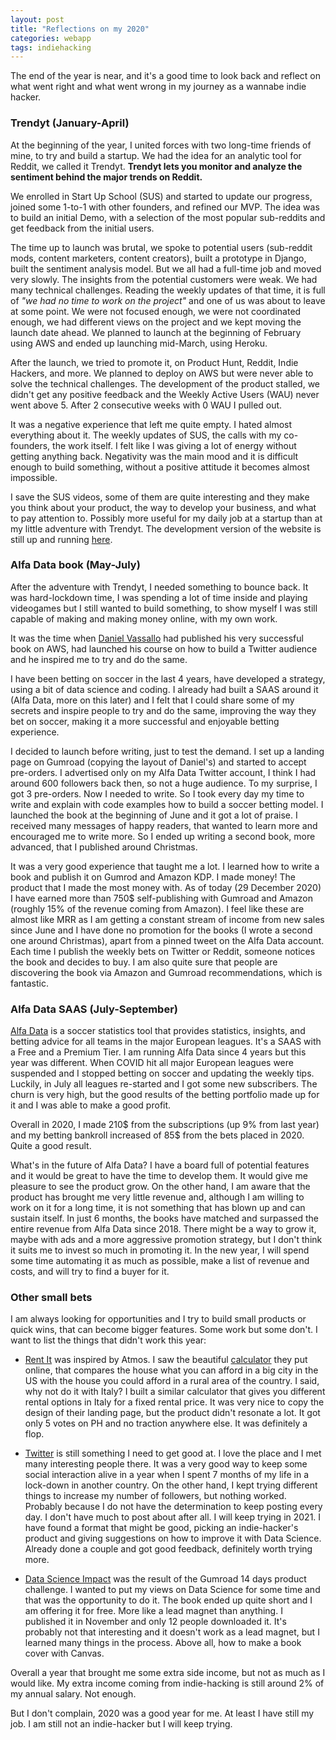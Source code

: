 ```yaml
---
layout: post
title: "Reflections on my 2020"
categories: webapp
tags: indiehacking
---
```


The end of the year is near, and it's a good time to look back and reflect on what went right and what went wrong in my journey as a wannabe indie hacker.

### Trendyt (January-April)

At the beginning of the year, I united forces with two long-time friends of mine, to try and build a startup. We had the idea for an analytic tool for Reddit, we called it Trendyt. **Trendyt lets you monitor and analyze the sentiment behind the major trends on Reddit.**

We enrolled in Start Up School (SUS) and started to update our progress, joined some 1-to-1 with other founders, and refined our MVP. The idea was to build an initial Demo, with a selection of the most popular sub-reddits and get feedback from the initial users.

The time up to launch was brutal, we spoke to potential users (sub-reddit mods, content marketers, content creators), built a prototype in Django, built the sentiment analysis model. But we all had a full-time job and moved very slowly. The insights from the potential customers were weak. We had many technical challenges. Reading the weekly updates of that time, it is full of _"we had no time to work on the project"_ and one of us was about to leave at some point. We were not focused enough, we were not coordinated enough, we had different views on the project and we kept moving the launch date ahead. We planned to launch at the beginning of February using AWS and ended up launching mid-March, using Heroku.

After the launch, we tried to promote it, on Product Hunt, Reddit, Indie Hackers, and more. We planned to deploy on AWS but were never able to solve the technical challenges. The development of the product stalled, we didn't get any positive feedback and the Weekly Active Users (WAU) never went above 5. After 2 consecutive weeks with 0 WAU I pulled out.

It was a negative experience that left me quite empty. I hated almost everything about it. The weekly updates of SUS, the calls with my co-founders, the work itself. I felt like I was giving a lot of energy without getting anything back. Negativity was the main mood and it is difficult enough to build something, without a positive attitude it becomes almost impossible.

I save the SUS videos, some of them are quite interesting and they make you think about your product, the way to develop your business, and what to pay attention to. Possibly more useful for my daily job at a startup than at my little adventure with Trendyt. The development version of the website is still up and running [here][trendyt].

### Alfa Data book (May-July)

After the adventure with Trendyt, I needed something to bounce back. It was hard-lockdown time, I was spending a lot of time inside and playing videogames but I still wanted to build something, to show myself I was still capable of making and making money online, with my own work.

It was the time when [Daniel Vassallo][daniel] had published his very successful book on AWS, had launched his course on how to build a Twitter audience and he inspired me to try and do the same.

I have been betting on soccer in the last 4 years, have developed a strategy, using a bit of data science and coding. I already had built a SAAS around it (Alfa Data, more on this later) and I felt that I could share some of my secrets and inspire people to try and do the same, improving the way they bet on soccer, making it a more successful and enjoyable betting experience.

I decided to launch before writing, just to test the demand. I set up a landing page on Gumroad (copying the layout of Daniel's) and started to accept pre-orders. I advertised only on my Alfa Data Twitter account, I think I had around 600 followers back then, so not a huge audience. To my surprise, I got 3 pre-orders. Now I needed to write. So I took every day my time to write and explain with code examples how to build a soccer betting model. I launched the book at the beginning of June and it got a lot of praise. I received many messages of happy readers, that wanted to learn more and encouraged me to write more. So I ended up writing a second book, more advanced, that I published around Christmas.

It was a very good experience that taught me a lot. I learned how to write a book and publish it on Gumrod and Amazon KDP. I made money! The product that I made the most money with. As of today (29 December 2020) I have earned more than 750$ self-publishing with Gumroad and Amazon (roughly 15% of the revenue coming from Amazon). I feel like these are almost like MRR as I am getting a constant stream of income from new sales since June and I have done no promotion for the books (I wrote a second one around Christmas), apart from a pinned tweet on the Alfa Data account. Each time I publish the weekly bets on Twitter or Reddit, someone notices the book and decides to buy. I am also quite sure that people are discovering the book via Amazon and Gumroad recommendations, which is fantastic.

### Alfa Data SAAS (July-September)

[Alfa Data][alfadata] is a soccer statistics tool that provides statistics, insights, and betting advice for all teams in the major European leagues. It's a SAAS with a Free and a Premium Tier. I am running Alfa Data since 4 years but this year was different. When COVID hit all major European leagues were suspended and I stopped betting on soccer and updating the weekly tips. Luckily, in July all leagues re-started and I got some new subscribers. The churn is very high, but the good results of the betting portfolio made up for it and I was able to make a good profit.

Overall in 2020, I made 210$ from the subscriptions (up 9% from last year) and my betting bankroll increased of 85$ from the bets placed in 2020. Quite a good result.

What's in the future of Alfa Data? I have a board full of potential features and it would be great to have the time to develop them. It would give me pleasure to see the product grow. On the other hand, I am aware that the product has brought me very little revenue and, although I am willing to work on it for a long time, it is not something that has blown up and can sustain itself. In just 6 months, the books have matched and surpassed the entire revenue from Alfa Data since 2018. There might be a way to grow it, maybe with ads and a more aggressive promotion strategy, but I don't think it suits me to invest so much in promoting it. In the new year, I will spend some time automating it as much as possible, make a list of revenue and costs, and will try to find a buyer for it.

### Other small bets

I am always looking for opportunities and I try to build small products or quick wins, that can become bigger features. Some work but some don't. I want to list the things that didn't work this year:

- [Rent It][rent-it] was inspired by Atmos. I saw the beautiful [calculator][atmos] they put online, that compares the house what you can afford in a big city in the US with the house you could afford in a rural area of the country. I said, why not do it with Italy? I built a similar calculator that gives you different rental options in Italy for a fixed rental price. It was very nice to copy the design of their landing page, but the product didn't resonate a lot. It got only 5 votes on PH and no traction anywhere else. It was definitely a flop.

- [Twitter][twitter] is still something I need to get good at. I love the place and I met many interesting people there. It was a very good way to keep some social interaction alive in a year when I spent 7 months of my life in a lock-down in another country. On the other hand, I kept trying different things to increase my number of followers, but nothing worked. Probably because I do not have the determination to keep posting every day. I don't have much to post about after all. I will keep trying in 2021. I have found a format that might be good, picking an indie-hacker's product and giving suggestions on how to improve it with Data Science. Already done a couple and got good feedback, definitely worth trying more.

- [Data Science Impact][dsi] was the result of the Gumroad 14 days product challenge. I wanted to put my views on Data Science for some time and that was the opportunity to do it. The book ended up quite short and I am offering it for free. More like a lead magnet than anything. I published it in November and only 12 people downloaded it. It's probably not that interesting and it doesn't work as a lead magnet, but I learned many things in the process. Above all, how to make a book cover with Canvas.

Overall a year that brought me some extra side income, but not as much as I would like. My extra income coming from indie-hacking is still around 2% of my annual salary. Not enough.

But I don't complain, 2020 was a good year for me. At least I have still my job. I am still not an indie-hacker but I will keep trying.

[trendyt]: https://trendyt-staging.herokuapp.com/
[daniel]: https://twitter.com/dvassallo
[alfadata]: https://www.alfadata.xyz
[rent-it]: http://rentit.resolut.it/
[atmos]: https://www.buildatmos.com/timetobuild
[twitter]: https://twitter.com/tropianhs
[dsi]: https://gum.co/dataimpact
